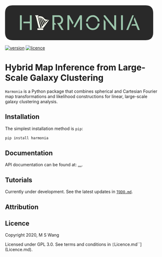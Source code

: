 ![Harmonia](./docs/source/_static/Harmonia.png)

[![version](https://img.shields.io/badge/version-0.0-green)](
https://github.com/mikeswang/Harmonia/blob/master/README.md)
[![licence](https://img.shields.io/badge/licence-GPL%20v3-lightgrey)](
https://github.com/mikeswang/Harmonia/blob/master/LICENCE)

# Hybrid Map Inference from Large-Scale Galaxy Clustering

``Harmonia`` is a Python package that combines spherical and Cartesian
Fourier map transformations and likelihood constructions for linear,
large-scale galaxy clustering analysis.

## Installation

The simplest installation method is ``pip``:

```bash
pip install harmonia
```

## Documentation

API documentation can be found at: [...](docs/).

## Tutorials

Currently under development. See the latest updates in 
[``TODO.md``](tutorials/TODO.md).

## Attribution

## Licence

Copyright 2020, M S Wang

Licensed under GPL 3.0. See terms and conditions in 
``[``Licence.md``](Licence.md).
